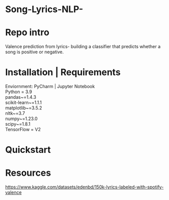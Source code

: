 # Song-Lyrics-NLP-

# Repo intro
Valence prediction from lyrics- building a classifier that predicts whether a song is positive or negative.

# Installation | Requirements

Enviornment: PyCharm | Jupyter Notebook
<br>
Python = 3.9
<br>
pandas~=1.4.3
<br>
scikit-learn~=1.1.1
<br>
matplotlib~=3.5.2
<br>
nltk~=3.7
<br>
numpy~=1.23.0
<br>
scipy~=1.8.1
<br>
TensorFlow = V2


# Quickstart


# Resources
https://www.kaggle.com/datasets/edenbd/150k-lyrics-labeled-with-spotify-valence
